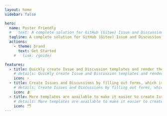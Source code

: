 ```yaml
---
layout: home
sidebar: false

hero:
  name: Poster Friendly
  #   text: A complete solution for GitHub (Gitee) Issue and Discussion templates.
  tagline: A complete solution for GitHub (Gitee) Issue and Discussion templates.
  actions:
    - theme: brand
      text: Get Started
    #   link: /guide/

features:
  - title: Quickly create Issue and Discussion templates and render them on the web.
    # details: Quickly create Issue and Discussion templates and render them on the web.
    icon: ⚡
  - title: Create Issues and Discussions by filling out forms, which is user-friendly.
    # details: Create Issues and Discussions by filling out forms, which is user-friendly.
    icon: 🫂
  - title: More templates are available to make it easier to create Issue and Discussion templates.
    # details: More templates are available to make it easier to create Issue and Discussion templates.
    icon: 🗂️
---
```


<script>
import 'element-plus/dist/index.css';
import "uno.css";
</script>

<PageHome />
